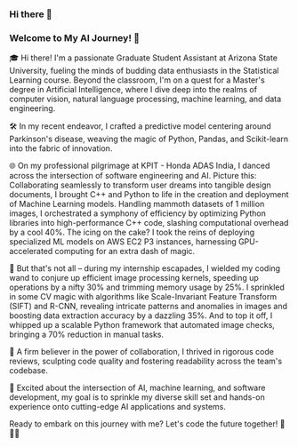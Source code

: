 ### Hi there 👋

### Welcome to My AI Journey! 🚀
🎓 Hi there! I'm a passionate Graduate Student Assistant at Arizona State University, fueling the minds of budding data enthusiasts in the Statistical Learning course. Beyond the classroom, I'm on a quest for a Master's degree in Artificial Intelligence, where I dive deep into the realms of computer vision, natural language processing, machine learning, and data engineering.

🛠️ In my recent endeavor, I crafted a predictive model centering around Parkinson's disease, weaving the magic of Python, Pandas, and Scikit-learn into the fabric of innovation.

🌐 On my professional pilgrimage at KPIT - Honda ADAS India, I danced across the intersection of software engineering and AI. Picture this: Collaborating seamlessly to transform user dreams into tangible design documents, I brought C++ and Python to life in the creation and deployment of Machine Learning models. Handling mammoth datasets of 1 million images, I orchestrated a symphony of efficiency by optimizing Python libraries into high-performance C++ code, slashing computational overhead by a cool 40%. The icing on the cake? I took the reins of deploying specialized ML models on AWS EC2 P3 instances, harnessing GPU-accelerated computing for an extra dash of magic.

🚀 But that's not all – during my internship escapades, I wielded my coding wand to conjure up efficient image processing kernels, speeding up operations by a nifty 30% and trimming memory usage by 25%. I sprinkled in some CV magic with algorithms like Scale-Invariant Feature Transform (SIFT) and R-CNN, revealing intricate patterns and anomalies in images and boosting data extraction accuracy by a dazzling 35%. And to top it off, I whipped up a scalable Python framework that automated image checks, bringing a 70% reduction in manual tasks.

🌈 A firm believer in the power of collaboration, I thrived in rigorous code reviews, sculpting code quality and fostering readability across the team's codebase.

🚀 Excited about the intersection of AI, machine learning, and software development, my goal is to sprinkle my diverse skill set and hands-on experience onto cutting-edge AI applications and systems.

Ready to embark on this journey with me? Let's code the future together! 🚀👩‍💻


